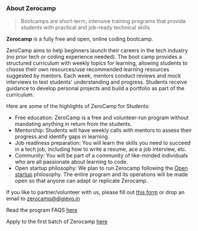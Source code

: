 ### About Zerocamp

> Bootcamps are short-term, intensive training programs that provide students with practical and job-ready technical skills

**Zerocamp** is a fully free and open, online coding bootcamp.

ZeroCamp aims to help beginners launch their careers in the tech industry (no prior tech or coding experience needed). The boot camp provides a structured curriculum with weekly topics for learning, allowing students to choose their own resources/use recommended learning resources suggested by mentors. Each week, mentors conduct reviews and mock interviews to test students' understanding and progress. Students receive guidance to develop personal projects and build a portfolio as part of the curriculum.

Here are some of the highlights of ZeroCamp for Students:
- Free education: ZeroCamp is a free and volunteer-run program without mandating anything in return from the students.
- Mentorship: Students will have weekly calls with mentors to assess their progress and identify gaps in learning.
- Job readiness preparation: You will learn the skills you need to succeed in a tech job, including how to write a resume, ace a job interview, etc.
- Community: You will be part of a community of like-minded individuals who are all passionate about learning to code.
- Open startup philosophy: We plan to run Zerocamp following the [Open startup](https://baremetrics.com/open-startups) philosophy. The entire program and its operations will be made open so that anyone can adapt or replicate Zerocamp.

If you like to partner/volunteer with us, please fill out [this form](https://forms.gle/1SiQ2YLQdMxKibtB8) or drop an email to zerocamp@digievo.in

Read the program FAQS [here](https://github.com/Zer0Camp/.github/blob/main/profile/faqs.md)

Apply to the first batch of Zerocamp [here](https://forms.gle/nJH3QPcRFcSmMuPr8)
